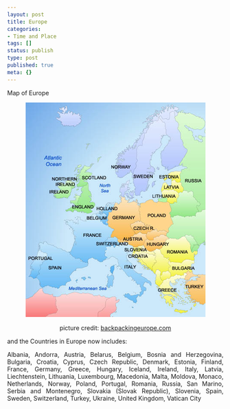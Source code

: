 ```yaml
---
layout: post
title: Europe
categories:
- Time and Place
tags: []
status: publish
type: post
published: true
meta: {}
---
```

Map of Europe
<p align="center"><img width="419" src="/img/map_of_europe.jpg" height="500" style="width: 419px; height: 500px" /></p>
<p align="center">picture credit: <a href="http://backpackingeurope.com/">backpackingeurope.com</a></p>
and the Countries in Europe now includes:
<p align="justify">Albania, Andorra, Austria, Belarus, Belgium, Bosnia and Herzegovina, Bulgaria, Croatia, Cyprus, Czech Republic, Denmark, Estonia, Finland, France, Germany, Greece, Hungary, Iceland, Ireland, Italy, Latvia, Liechtenstein, Lithuania, Luxembourg, Macedonia, Malta, Moldova, Monaco, Netherlands, Norway, Poland, Portugal, Romania, Russia, San Marino, Serbia and Montenegro, Slovakia (Slovak Republic), Slovenia, Spain, Sweden, Switzerland, Turkey, Ukraine, United Kingdom, Vatican City</p>
